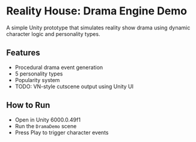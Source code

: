 # Reality House: Drama Engine Demo

A simple Unity prototype that simulates reality show drama using dynamic character logic and personality types.

## Features
- Procedural drama event generation
- 5 personality types
- Popularity system
- TODO: VN-style cutscene output using Unity UI

## How to Run
- Open in Unity 6000.0.49f1
- Run the `DramaDemo` scene
- Press Play to trigger character events
